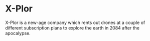 # X-Plor
X-Plor is a new-age company which rents out drones at a couple of different subscription plans to explore the earth in 2084 after the apocalypse.
